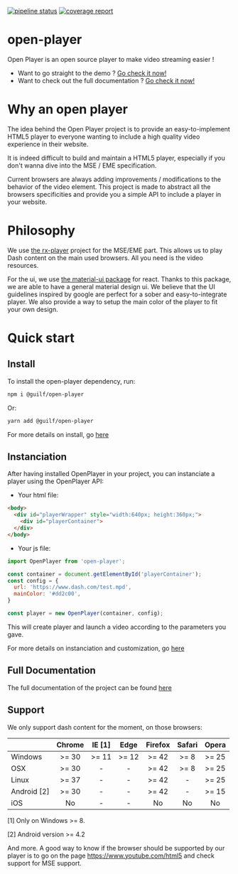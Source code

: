 [![pipeline status](https://gitlab.com/guilf/open-player/badges/master/pipeline.svg)](https://gitlab.com/guilf/open-player/pipelines)
[![coverage report](https://gitlab.com/guilf/open-player/badges/master/coverage.svg)](https://gitlab.com/guilf/open-player/pipelines)
# open-player
Open Player is an open source player to make video streaming easier !

- Want to go straight to the demo ? [Go check it now!](https://gbentaieb.github.io/open-player/)
- Want to check out the full documentation ? [Go check it now!](https://github.com/gbentaieb/open-player/wiki)

# Why an open player
The idea behind the Open Player project is to provide an easy-to-implement HTML5 player to everyone wanting to include a high quality video experience in their website.

It is indeed difficult to build and maintain a HTML5 player, especially if you don't wanna dive into the MSE / EME specification.

Current browsers are always adding improvements / modifications to the behavior of the video element.
This project is made to abstract all the browsers specificities and provide you a simple API to include a player in your website.

# Philosophy
We use [the rx-player](https://github.com/canalplus/rx-player) project for the MSE/EME part. This allows us to play Dash content on the main used browsers. All you need is the video resources.

For the ui, we use [the material-ui package](http://www.material-ui.com/) for react. Thanks to this package, we are able to have a general material design ui. We believe that the UI guidelines inspired by google are perfect for a sober and easy-to-integrate player. We also provide a way to setup the main color of the player to fit your own design.

# Quick start
## Install
To install the open-player dependency, run:

```sh
npm i @guilf/open-player
```

Or:
```sh
yarn add @guilf/open-player
```

For more details on install, go [here](https://github.com/gbentaieb/open-player/wiki/Install-via-npm---yarn)

## Instanciation
After having installed OpenPlayer in your project, you can instanciate a player using the OpenPlayer API:

- Your html file:
```html
<body>
  <div id="playerWrapper" style="width:640px; height:360px;">
    <div id="playerContainer">
  </div>
</body>
```

- Your js file:
```javascript
import OpenPlayer from 'open-player';

const container = document.getElementById('playerContainer');
const config = {
  url: 'https://www.dash.com/test.mpd',
  mainColor: '#dd2c00',
}

const player = new OpenPlayer(container, config);
```

This will create player and launch a video according to the parameters you gave.

For more details on instanciation and customization, go [here](https://github.com/gbentaieb/open-player/wiki/Instanciation)

## Full Documentation
The full documentation of the project can be found [here](https://github.com/gbentaieb/open-player/wiki)

## Support
We only support dash content for the moment, on those browsers:

|             | Chrome  |  IE [1] |  Edge  |  Firefox  |  Safari  |  Opera  |
|-------------|:-------:|:-------:|:------:|:---------:|:--------:|:-------:|
| Windows     |  >= 30  |  >= 11  |  >= 12 |   >= 42   |   >= 8   |  >= 25  |
| OSX         |  >= 30  |    -    |    -   |   >= 42   |   >= 8   |  >= 25  |
| Linux       |  >= 37  |    -    |    -   |   >= 42   |    -     |  >= 25  |
| Android [2] |  >= 30  |    -    |    -   |   >= 42   |    -     |  >= 15  |
| iOS         |   No    |    -    |    -   |    No     |    No    |    No   |

[1] Only on Windows >= 8.

[2] Android version >= 4.2

And more. A good way to know if the browser should be supported by our player is
to go on the page https://www.youtube.com/html5 and check support for MSE
support.
